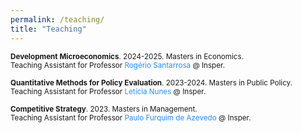 ```yaml
---
permalink: /teaching/
title: "Teaching"
---
```




<small>**Development Microeconomics**. 2024-2025. Masters in Economics.</small><br>
<small>Teaching Assistant for Professor <a href="https://rogeriosantarrosa.wordpress.com/" style="text-decoration:none;color:#1E90FF">Rogério Santarrosa</a> @ Insper.</small>

<small>**Quantitative Methods for Policy Evaluation**. 2023-2024. Masters in Public Policy.</small><br>
<small>Teaching Assistant for Professor <a href="https://www.leticianunes.com/" style="text-decoration:none;color:#1E90FF">Letícia Nunes</a> @ Insper.</small>

<small>**Competitive Strategy**. 2023. Masters in Management.</small><br>
<small>Teaching Assistant for Professor <a href="https://sites.google.com/view/paulo-f-azevedo/in%C3%ADcio" style="text-decoration:none;color:#1E90FF">Paulo Furquim de Azevedo</a> @ Insper.</small>
